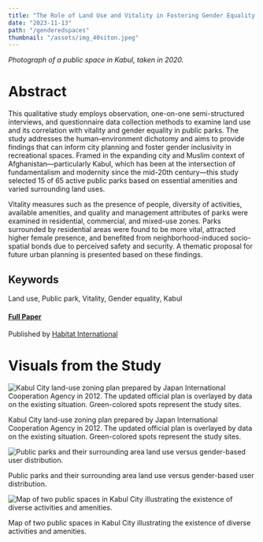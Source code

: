 ```yaml
---
title: "The Role of Land Use and Vitality in Fostering Gender Equality in Urban Public Parks: The Case of Kabul City, Afghanistan"
date: "2023-11-13"
path: "/genderedspaces"
thumbnail: "/assets/img_40siton.jpeg"
---
```


*Photograph of a public space in Kabul, taken in 2020.*

# Abstract

This qualitative study employs observation, one-on-one semi-structured interviews, and questionnaire data collection methods to examine land use and its correlation with vitality and gender equality in public parks. The study addresses the human–environment dichotomy and aims to provide findings that can inform city planning and foster gender inclusivity in recreational spaces. Framed in the expanding city and Muslim context of Afghanistan—particularly Kabul, which has been at the intersection of fundamentalism and modernity since the mid-20th century—this study selected 15 of 65 active public parks based on essential amenities and varied surrounding land uses.

Vitality measures such as the presence of people, diversity of activities, available amenities, and quality and management attributes of parks were examined in residential, commercial, and mixed-use zones. Parks surrounded by residential areas were found to be more vital, attracted higher female presence, and benefited from neighborhood-induced socio-spatial bonds due to perceived safety and security. A thematic proposal for future urban planning is presented based on these findings.

## Keywords

Land use, Public park, Vitality, Gender equality, Kabul

#### **[Full Paper](https://doi.org/10.1016/j.habitatint.2021.102462)**

Published by [Habitat International](https://www.sciencedirect.com/journal/habitat-international)

# Visuals from the Study

![Kabul City land-use zoning plan prepared by Japan International Cooperation Agency in 2012. The updated official plan is overlayed by data on the existing situation. Green-colored spots represent the study sites.](/assets/1-s2.0-S019739752100151X-gr1_lrg.jpg)

Kabul City land-use zoning plan prepared by Japan International Cooperation Agency in 2012. The updated official plan is overlayed by data on the existing situation. Green-colored spots represent the study sites.

![Public parks and their surrounding area land use versus gender-based user distribution.](/assets/1-s2.0-S019739752100151X-gr3a_lrg.jpg)

Public parks and their surrounding area land use versus gender-based user distribution.

![Map of two public spaces in Kabul City illustrating the existence of diverse activities and amenities.](/assets/1-s2.0-S019739752100151X-gr5_lrg.jpg)

Map of two public spaces in Kabul City illustrating the existence of diverse activities and amenities.
